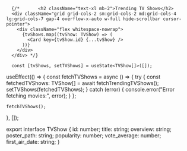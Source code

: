       {/*       <h2 className="text-xl mb-2">Trending TV Shows</h2>
      <div className="grid grid-cols-2 sm:grid-cols-2 md:grid-cols-4 lg:grid-cols-7 gap-4 overflow-x-auto w-full hide-scrollbar cursor-pointer">
        <div className="flex whitespace-nowrap">
          {tvShows.map((tvShow: TVShow) => (
            <Card key={tvShow.id} {...tvShow} />
          ))}
        </div>
      </div> */}

      const [tvShows, setTVShows] = useState<TVShow[]>([]);

useEffect(() => {
const fetchTVShows = async () => {
try {
const fetchedTVShows: TVShow[] = await fetchTrendingTVShows();
setTVShows(fetchedTVShows);
} catch (error) {
console.error("Error fetching movies:", error);
}
};

    fetchTVShows();

}, []);

export interface TVShow {
id: number;
title: string;
overview: string;
poster_path: string;
popularity: number;
vote_average: number;
first_air_date: string;
}
